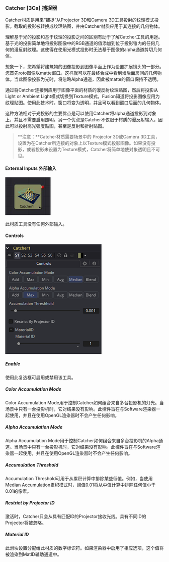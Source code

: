 ### Catcher [3Ca] 捕捉器

Catcher材质是用来“捕捉”从Projector 3D和Camera 3D工具投射的纹理模式投影。截取的投影被转换成纹理贴图，并由Catcher材质应用于其连接的几何物体。

理解基于光的投影和基于纹理的投影之间的区别有助于了解Catcher工具的用途。基于光的投影简单地将投影图像中的RGB通道的值添加到位于投影锥内的任何几何的漫反射纹理。这使得在使用光模式投影时无法基于图像的alpha通道剪切几何体。

想象一下，您希望将建筑物的图像投影到图像平面上作为设置扩展镜头的一部分。您首先roto图像以matte窗口。这样就可以在最终合成中看到墙后面房间的几何物体。当此图像投影为光时，将忽略Alpha通道，因此被matte的窗口保持不透明。

通过将Catcher连接到应用于图像平面的材质的漫反射纹理贴图，然后将投影从Light or Ambient Light模式切换到Texture模式，Fusion知道将投影图像应用为纹理贴图。使用此技术时，窗口将变为透明，并且可以看到窗口后面的几何物体。

这种方法相对于光投影的主要优点是可以使用Catcher将alpha通道投影到对象上，并且不需要启用照明。另一个优点是Catcher不仅限于材质的漫反射输入，因此可以投射高光强度贴图，甚至是反射和折射贴图。

> **注意：**Catcher材质需要场景中的 Projector 3D或Camera 3D工具，设置为在Catcher所连接的对象上以Texture模式投影图像。如果没有投影，或者投影未设置为Texture模式，Catcher将简单地使对象透明且不可见。

#### External Inputs 外部输入

 ![3Ca_tile](images/3Ca_tile.jpg)

此材质工具没有任何外部输入。

#### Controls

![3Ca_Controls](images/3Ca_Controls.png)

##### Enable

使用此复选框可启用或禁用该工具。

##### Color Accumulation Mode

Color Accumulation Mode用于控制Catcher如何组合来自多台投影机的灯光。当场景中只有一台投影机时，它对结果没有影响。此控件旨在与Software渲染器一起使用，并且在使用OpenGL渲染器时不会产生任何影响。

##### Alpha Accumulation Mode

Alpha Accumulation Mode用于控制Catcher如何组合来自多台投影机的Alpha通道。当场景中只有一台投影机时，它对结果没有影响。此控件旨在与Software渲染器一起使用，并且在使用OpenGL渲染器时不会产生任何影响。

##### Accumulation Threshold

Accumulation Threshold可用于从累积计算中排除某些低值。例如，当使用Median Accumulation累积模式时，阈值0.01将从中值计算中排除任何值小于0.01的像素。

##### Restrict by Projector ID

激活时，Catcher只会从具有匹配ID的Projector接收光线。具有不同ID的Projector将被忽略。

##### Material ID

此滑块设置分配给此材质的数字标识符。如果渲染器中启用了相应选项，这个值将被渲染到MatID辅助通道中。